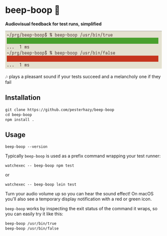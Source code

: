 # beep-boop 🤖

**Audiovisual feedback for test runs, simplified**

![screenshot](screenshot.png)

🎶 plays a pleasant sound if your tests succeed and a melancholy one if they fail

## Installation

```
git clone https://github.com/pesterhazy/beep-boop
cd beep-boop
npm install .
```

## Usage

```
beep-boop --version
```

Typically `beep-boop` is used as a prefix command wrapping your test runner:

```
watchexec -- beep-boop npm test
```

or 

```
watchexec -- beep-boop lein test
```

Turn your audio volume up so you can hear the sound effect! On macOS you'll also see a temporary display notification with a red or green icon.

`beep-boop` works by inspecting the exit status of the command it wraps, so you can easily try it like this:

```
beep-boop /usr/bin/true
beep-boop /usr/bin/false
```
